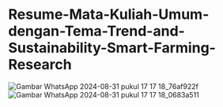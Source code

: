 # Resume-Mata-Kuliah-Umum-dengan-Tema-Trend-and-Sustainability-Smart-Farming-Research
![Gambar WhatsApp 2024-08-31 pukul 17 17 18_76af922f](https://github.com/user-attachments/assets/e5a850f3-4343-4efd-ae29-97b0efb06263)
![Gambar WhatsApp 2024-08-31 pukul 17 17 18_0683a511](https://github.com/user-attachments/assets/d2b743af-0639-4cc9-a045-2d1b9ee0d537)
